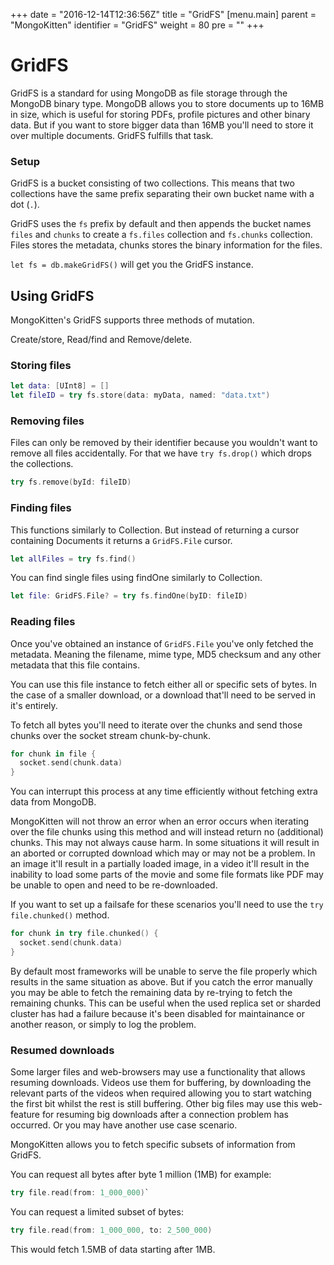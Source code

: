 +++
date = "2016-12-14T12:36:56Z"
title = "GridFS"
[menu.main]
  parent = "MongoKitten"
  identifier = "GridFS"
  weight = 80
  pre = "<i class='fa'></i>"
+++

# GridFS

GridFS is a standard for using MongoDB as file storage through the MongoDB binary type. MongoDB allows you to store documents up to 16MB in size, which is useful for storing PDFs, profile pictures and other binary data. But if you want to store bigger data than 16MB you'll need to store it over multiple documents. GridFS fulfills that task.

### Setup

GridFS is a bucket consisting of two collections. This means that two collections have the same prefix separating their own bucket name with a dot (`.`).

GridFS uses the `fs` prefix by default and then appends the bucket names `files` and `chunks` to create a `fs.files` collection and `fs.chunks` collection. Files stores the metadata, chunks stores the binary information for the files.

`let fs = db.makeGridFS()` will get you the GridFS instance.

## Using GridFS

MongoKitten's GridFS supports three methods of mutation.

Create/store, Read/find and Remove/delete.

### Storing files

```swift
let data: [UInt8] = []
let fileID = try fs.store(data: myData, named: "data.txt")
```

### Removing files

Files can only be removed by their identifier because you wouldn't want to remove all files accidentally. For that we have `try fs.drop()` which drops the collections.

```swift
try fs.remove(byId: fileID)
```

### Finding files

This functions similarly to Collection. But instead of returning a cursor containing Documents it returns a `GridFS.File` cursor.

```swift
let allFiles = try fs.find()
```

You can find single files using findOne similarly to Collection.

```swift
let file: GridFS.File? = try fs.findOne(byID: fileID)
```

### Reading files

Once you've obtained an instance of `GridFS.File` you've only fetched the metadata. Meaning the filename, mime type, MD5 checksum and any other metadata that this file contains.

You can use this file instance to fetch either all or specific sets of bytes. In the case of a smaller download, or a download that'll need to be served in it's entirely.

To fetch all bytes you'll need to iterate over the chunks and send those chunks over the socket stream chunk-by-chunk.

```swift
for chunk in file {
  socket.send(chunk.data)
}
```

You can interrupt this process at any time efficiently without fetching extra data from MongoDB.

MongoKitten will not throw an error when an error occurs when iterating over the file chunks using this method and will instead return no (additional) chunks. This may not always cause harm. In some situations it will result in an aborted or corrupted download which may or may not be a problem. In an image it'll result in a partially loaded image, in a video it'll result in the inability to load some parts of the movie and some file formats like PDF may be unable to open and need to be re-downloaded.

If you want to set up a failsafe for these scenarios you'll need to use the `try file.chunked()` method.

```swift
for chunk in try file.chunked() {
  socket.send(chunk.data)
}
```

By default most frameworks will be unable to serve the file properly which results in the same situation as above. But if you catch the error manually you may be able to fetch the remaining data by re-trying to fetch the remaining chunks. This can be useful when the used replica set or sharded cluster has had a failure because it's been disabled for maintainance or another reason, or simply to log the problem.

### Resumed downloads

Some larger files and web-browsers may use a functionality that allows resuming downloads. Videos use them for buffering, by downloading the relevant parts of the videos when required allowing you to start watching the first bit whilst the rest is still buffering. Other big files may use this web-feature for resuming big downloads after a connection problem has occurred. Or you may have another use case scenario.

MongoKitten allows you to fetch specific subsets of information from GridFS.

You can request all bytes after byte 1 million (1MB) for example:

```swift
try file.read(from: 1_000_000)`
```

You can request a limited subset of bytes:

```swift
try file.read(from: 1_000_000, to: 2_500_000)
```

This would fetch 1.5MB of data starting after 1MB.
